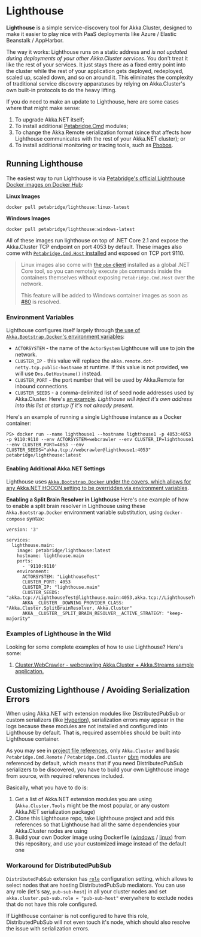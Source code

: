 # Lighthouse

**Lighthouse** is a simple service-discovery tool for Akka.Cluster, designed to make it easier to play nice with PaaS deployments like Azure / Elastic Beanstalk / AppHarbor.

The way it works: Lighthouse runs on a static address and _is not updated during deployments of your other Akka.Cluster services_. You don't treat it like the rest of your services. It just stays there as a fixed entry point into the cluster while the rest of your application gets deployed, redeployed, scaled up, scaled down, and so on around it. This eliminates the complexity of traditional service discovery apparatuses by relying on Akka.Cluster's own built-in protocols to do the heavy lifting.

If you do need to make an update to Lighthouse, here are some cases where that might make sense:

1. To upgrade Akka.NET itself;
2. To install additional [Petabridge.Cmd](https://cmd.petabridge.com/) modules;
3. To change the Akka.Remote serialization format (since that affects how Lighthouse communicates with the rest of your Akka.NET cluster); or
4. To install additional monitoring or tracing tools, such as [Phobos](https://phobos.petabridge.com/).

## Running Lighthouse
The easiest way to run Lighthouse is via [Petabridge's official Lighthouse Docker images on Docker Hub](https://hub.docker.com/r/petabridge/lighthouse):


**Linux Images**
```
docker pull petabridge/lighthouse:linux-latest
```

**Windows Images**
```
docker pull petabridge/lighthouse:windows-latest
```

All of these images run lighthouse on top of .NET Core 2.1 and expose the Akka.Cluster TCP endpoint on port 4053 by default. These images also come with [`Petabridge.Cmd.Host` installed](https://cmd.petabridge.com/articles/install/host-configuration.html) and exposed on TCP port 9110.

> Linux images also come with [the `pbm` client](https://cmd.petabridge.com/articles/install/index.html) installed as a global .NET Core tool, so you can remotely execute `pbm` commands inside the containers themselves without exposing `Petabridge.Cmd.Host` over the network. 
>
> This feature will be added to Windows container images as soon as [#80](https://github.com/petabridge/lighthouse/issues/80) is resolved.

### Environment Variables
Lighthouse configures itself largely through [the use of `Akka.Bootstrap.Docker`'s environment variables](https://github.com/petabridge/akkadotnet-bootstrap/tree/dev/src/Akka.Bootstrap.Docker#bootstrapping-your-akkanet-applications-with-docker):

* `ACTORSYSTEM` - the name of the `ActorSystem` Lighthouse will use to join the network.
* `CLUSTER_IP` - this value will replace the `akka.remote.dot-netty.tcp.public-hostname` at runtime. If this value is not provided, we will use `Dns.GetHostname()` instead.
* `CLUSTER_PORT` - the port number that will be used by Akka.Remote for inbound connections.
* `CLUSTER_SEEDS` - a comma-delimited list of seed node addresses used by Akka.Cluster. Here's [an example](https://github.com/petabridge/Cluster.WebCrawler/blob/9f854ff2bfb34464769f562936183ea7719da4ea/yaml/k8s-tracker-service.yaml#L46-L47). _Lighthouse will inject it's own address into this list at startup if it's not already present_.

Here's an example of running a single Lighthouse instance as a Docker container:

```
PS> docker run --name lighthouse1 --hostname lighthouse1 -p 4053:4053 -p 9110:9110 --env ACTORSYSTEM=webcrawler --env CLUSTER_IP=lighthouse1 --env CLUSTER_PORT=4053 --env CLUSTER_SEEDS="akka.tcp://webcrawler@lighthouse1:4053" petabridge/lighthouse:latest
```

#### Enabling Additional Akka.NET Settings
Lighthouse uses [`Akka.Bootstrap.Docker` under the covers, which allows for any Akka.NET HOCON setting to be overridden via environment variables](https://github.com/petabridge/akkadotnet-bootstrap/tree/dev/src/Akka.Bootstrap.Docker#using-environment-variables-to-configure-akkanet).

**Enabling a Split Brain Resolver in Lighthouse**
Here's one example of how to enable a split brain resolver in Lighthouse using these `Akka.Bootstrap.Docker` environment variable substitution, using `docker-compose` syntax:

```
version: '3'

services:
  lighthouse.main:
    image: petabridge/lighthouse:latest
    hostname: lighthouse.main
    ports:
      - '9110:9110'
    environment:
      ACTORSYSTEM: "LighthouseTest"
      CLUSTER_PORT: 4053
      CLUSTER_IP: "lighthouse.main"
      CLUSTER_SEEDS: "akka.tcp://LighthouseTest@lighthouse.main:4053,akka.tcp://LighthouseTest@lighthouse.second:4053,akka.tcp://LighthouseTest@lighthouse.third:4053"
      AKKA__CLUSTER__DOWNING_PROVIDER_CLASS: "Akka.Cluster.SplitBrainResolver, Akka.Cluster"
      AKKA__CLUSTER__SPLIT_BRAIN_RESOLVER__ACTIVE_STRATEGY: "keep-majority"
```

### Examples of Lighthouse in the Wild
Looking for some complete examples of how to use Lighthouse? Here's some:

1. [Cluster.WebCrawler - webcrawling Akka.Cluster + Akka.Streams sample application.](https://github.com/petabridge/Cluster.WebCrawler)

## Customizing Lighthouse / Avoiding Serialization Errors

When using Akka.NET with extension modules like DistributedPubSub or custom serializers (like [Hyperion](https://github.com/akkadotnet/Hyperion)), 
serialization errors may appear in the logs because these modules are not installed and configured into Lighthouse by default. That is, required assemblies should be built into Lighthouse container.

As you may see in [project file references](src/Lighthouse/Lighthouse.csproj), only `Akka.Cluster` and basic `Petabridge.Cmd.Remote` / `Petabridge.Cmd.Cluster` 
[pbm](https://cmd.petabridge.com/) modules are referenced by default, which means that if you need DistributedPubSub serializers to be discovered, 
you have to build your own Lighthouse image from source, with required references included.

Basically, what you have to do is:
1. Get a list of Akka.NET extension modules you are using (`Akka.Cluster.Tools` might be the most popular, or any custom Akka.NET serialization package)
2. Clone this Lighthouse repo, take Lighthouse project and add this references so that Lighthouse had all the same dependencies your Akka.Cluster nodes are using
3. Build your own Docker image using Dockerfile ([windows](src/Lighthouse/Dockerfile-windows) / [linux](src/Lighthouse/Dockerfile-linux)) from this repository, 
   and use your customized image instead of the default one

### Workaround for DistributedPubSub

`DistributedPubSub` extension has [`role`](https://getakka.net/articles/clustering/distributed-publish-subscribe.html#distributedpubsub-extension) configuration setting, which allows to select nodes that 
are hosting DistributedPubSub mediators. You can use any role (let's say, `pub-sub-host`) in all your cluster nodes and set `akka.cluster.pub-sub.role = "pub-sub-host"` everywhere to exclude nodes that do not have this role configured.

If Lighthouse container is not configured to have this role, DistributedPubSub will not even touch it's node, which should also resolve the issue with serialization errors.
